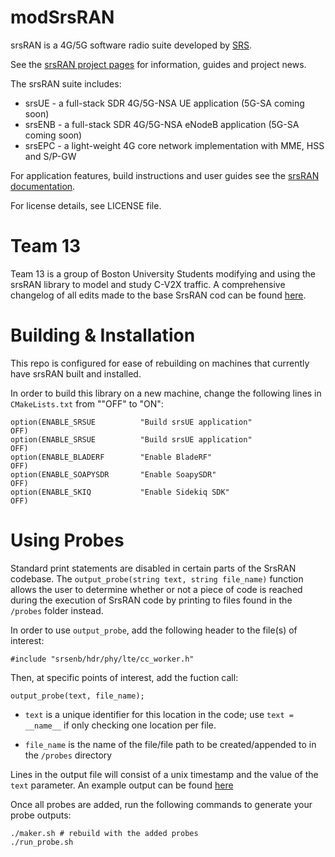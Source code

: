 modSrsRAN
======

srsRAN is a 4G/5G software radio suite developed by [SRS](http://www.srs.io).

See the [srsRAN project pages](https://www.srsran.com) for information, guides and project news.

The srsRAN suite includes:
  * srsUE - a full-stack SDR 4G/5G-NSA UE application (5G-SA coming soon)
  * srsENB - a full-stack SDR 4G/5G-NSA eNodeB application (5G-SA coming soon)
  * srsEPC - a light-weight 4G core network implementation with MME, HSS and S/P-GW

For application features, build instructions and user guides see the [srsRAN documentation](https://docs.srsran.com).

For license details, see LICENSE file.

Team 13
=======

Team 13 is a group of Boston University Students modifying and using the srsRAN library to model and study C-V2X traffic. A comprehensive changelog of all edits made to the base SrsRAN cod  can be found [here](https://github.com/C-V2X-Senior-Design/modSrsRAN/blob/add_probes/changelog_team13.md).

Building & Installation
=======

This repo is configured for ease of rebuilding on machines that currently have srsRAN built and installed.

In order to build this library on a new machine, change the following lines in `CMakeLists.txt` from ""OFF" to "ON":

```
option(ENABLE_SRSUE          "Build srsUE application"                  OFF)
option(ENABLE_SRSUE          "Build srsUE application"                  OFF)
option(ENABLE_BLADERF        "Enable BladeRF"                           OFF)
option(ENABLE_SOAPYSDR       "Enable SoapySDR"                          OFF)
option(ENABLE_SKIQ           "Enable Sidekiq SDK"                       OFF)
```

Using Probes
=======

Standard print statements are disabled in certain parts of the SrsRAN codebase. The `output_probe(string text, string file_name)` function allows the user to determine whether or not a piece of code is reached during the execution of SrsRAN code by printing to files found in the `/probes` folder instead.

In order to use `output_probe`, add the following header to the file(s) of interest:
```
#include "srsenb/hdr/phy/lte/cc_worker.h"
```

Then, at specific points of interest, add the fuction call:
```
output_probe(text, file_name);
```
* `text` is a unique identifier for this location in the code; use `text = __name__` if only checking one location per file.

* `file_name` is the name of the file/file path to be created/appended to in the `/probes` directory

Lines in the output file will consist of a unix timestamp and the value of the `text` parameter. An example output can be found [here](https://github.com/C-V2X-Senior-Design/modSrsRAN/blob/add_probes/probes/rbgmask_t_probe.txt)

Once all probes are added, run the following commands to generate your probe outputs:
```
./maker.sh # rebuild with the added probes
./run_probe.sh
```
